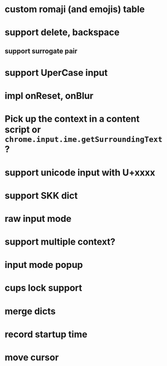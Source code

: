 # custom romaji (and emojis) table

# support delete, backspace

## support surrogate pair

# support UperCase input

# impl onReset, onBlur

# Pick up the context in a content script or `chrome.input.ime.getSurroundingText` ?

# support unicode input with U+xxxx

# support SKK dict

# raw input mode

# support multiple context?

# input mode popup

# cups lock support

# merge dicts

# record startup time

# move cursor
